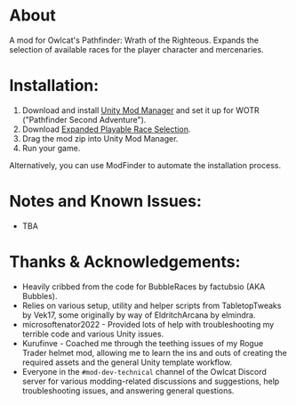 # About
A mod for Owlcat's Pathfinder: Wrath of the Righteous. Expands the selection of available races for the player character and mercenaries.

# Installation:
1. Download and install [Unity Mod Manager](https://www.nexusmods.com/site/mods/21) and set it up for WOTR ("Pathfinder Second Adventure").
1. Download [Expanded Playable Race Selection](https://github.com/DarthParametric/WOTR_Expanded_Playable_Race_Selection/releases/latest).
1. Drag the mod zip into Unity Mod Manager.
1. Run your game.

Alternatively, you can use ModFinder to automate the installation process.

# Notes and Known Issues:
- TBA

# Thanks & Acknowledgements:
- Heavily cribbed from the code for BubbleRaces by factubsio (AKA Bubbles).
- Relies on various setup, utility and helper scripts from TabletopTweaks by Vek17, some originally by way of EldritchArcana by elmindra.
- microsoftenator2022 - Provided lots of help with troubleshooting my terrible code and various Unity issues.
- Kurufinve - Coached me through the teething issues of my Rogue Trader helmet mod, allowing me to learn the ins and outs of creating the required assets and the general Unity template workflow.
- Everyone in the `#mod-dev-technical` channel of the Owlcat Discord server for various modding-related discussions and suggestions, help troubleshooting issues, and answering general questions.

